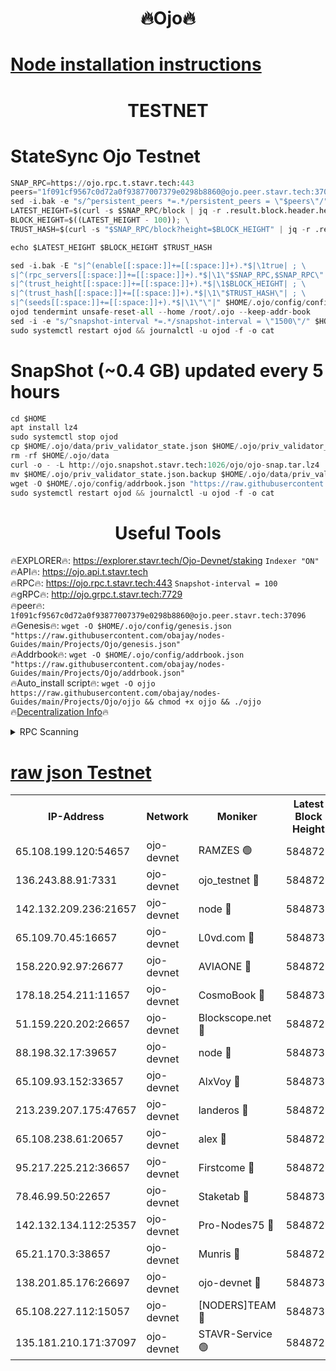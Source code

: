 <h1 align="center"> 🔥Ojo🔥</h1>

[Node installation instructions](https://github.com/obajay/nodes-Guides/tree/main/Projects/Ojo)
=

<h1 align="center"> TESTNET</h1>

# StateSync Ojo Testnet
```python
SNAP_RPC=https://ojo.rpc.t.stavr.tech:443
peers="1f091cf9567c0d72a0f93877007379e0298b8860@ojo.peer.stavr.tech:37096"
sed -i.bak -e "s/^persistent_peers *=.*/persistent_peers = \"$peers\"/" $HOME/.ojo/config/config.toml
LATEST_HEIGHT=$(curl -s $SNAP_RPC/block | jq -r .result.block.header.height); \
BLOCK_HEIGHT=$((LATEST_HEIGHT - 100)); \
TRUST_HASH=$(curl -s "$SNAP_RPC/block?height=$BLOCK_HEIGHT" | jq -r .result.block_id.hash)

echo $LATEST_HEIGHT $BLOCK_HEIGHT $TRUST_HASH

sed -i.bak -E "s|^(enable[[:space:]]+=[[:space:]]+).*$|\1true| ; \
s|^(rpc_servers[[:space:]]+=[[:space:]]+).*$|\1\"$SNAP_RPC,$SNAP_RPC\"| ; \
s|^(trust_height[[:space:]]+=[[:space:]]+).*$|\1$BLOCK_HEIGHT| ; \
s|^(trust_hash[[:space:]]+=[[:space:]]+).*$|\1\"$TRUST_HASH\"| ; \
s|^(seeds[[:space:]]+=[[:space:]]+).*$|\1\"\"|" $HOME/.ojo/config/config.toml
ojod tendermint unsafe-reset-all --home /root/.ojo --keep-addr-book
sed -i -e "s/^snapshot-interval *=.*/snapshot-interval = \"1500\"/" $HOME/.ojo/config/app.toml
sudo systemctl restart ojod && journalctl -u ojod -f -o cat
```
# SnapShot (~0.4 GB) updated every 5 hours
```python
cd $HOME
apt install lz4
sudo systemctl stop ojod
cp $HOME/.ojo/data/priv_validator_state.json $HOME/.ojo/priv_validator_state.json.backup
rm -rf $HOME/.ojo/data
curl -o - -L http://ojo.snapshot.stavr.tech:1026/ojo/ojo-snap.tar.lz4 | lz4 -c -d - | tar -x -C $HOME/.ojo --strip-components 2
mv $HOME/.ojo/priv_validator_state.json.backup $HOME/.ojo/data/priv_validator_state.json
wget -O $HOME/.ojo/config/addrbook.json "https://raw.githubusercontent.com/obajay/nodes-Guides/main/Projects/Ojo/addrbook.json"
sudo systemctl restart ojod && journalctl -u ojod -f -o cat
```
 <h1 align="center"> Useful Tools</h1>

🔥EXPLORER🔥:        https://explorer.stavr.tech/Ojo-Devnet/staking        `Indexer "ON"` \
🔥API🔥:                     https://ojo.api.t.stavr.tech \
🔥RPC🔥:                    https://ojo.rpc.t.stavr.tech:443              `Snapshot-interval = 100` \
🔥gRPC🔥:                  http://ojo.grpc.t.stavr.tech:7729 \
🔥peer🔥:                   `1f091cf9567c0d72a0f93877007379e0298b8860@ojo.peer.stavr.tech:37096` \
🔥Genesis🔥:    ```wget -O $HOME/.ojo/config/genesis.json "https://raw.githubusercontent.com/obajay/nodes-Guides/main/Projects/Ojo/genesis.json"``` \
🔥Addrbook🔥:    ```wget -O $HOME/.ojo/config/addrbook.json "https://raw.githubusercontent.com/obajay/nodes-Guides/main/Projects/Ojo/addrbook.json"``` \
🔥Auto_install script🔥: ```wget -O ojjo https://raw.githubusercontent.com/obajay/nodes-Guides/main/Projects/Ojo/ojjo && chmod +x ojjo && ./ojjo``` \
🔥[Decentralization Info](https://github.com/obajay/StateSync-snapshots/tree/main/Projects/Ojo/Decentralization)🔥



<details>
<summary>RPC Scanning</summary>

<h2 align="center"> We scan nodes in real time every 4 hours. And we provide the final result of RPC endpoints.
We cannot influence the operation of these nodes in any way. </h2>


```python
If Voting Power is higher than 0 --> then the Node is a validator of the network and may be subject to attack and be a potential threat to the chain.
```
```python
We marked such validators with a red symbol
```

</details>

[raw json Testnet](https://rpc-check.ojot.stavr.tech/ojot/rpc-ojot-result.json)
=


<table><tr><th>IP-Address</th><th>Network</th><th>Moniker</th><th>Latest Block Height</th><th>Earliest Block Height</th><th>Catching Up</th><th>Tx Index</th><th>Voting Power</th><th>Scan Time</th></tr><tr><td>65.108.199.120:54657</td><td>ojo-devnet</td><td>RAMZES 🟢</td><td>5848726</td><td>306156</td><td>False</td><td>on</td><td>0</td><td>2024-03-12T15:35:58.825526134UTC</td></tr><tr><td>136.243.88.91:7331</td><td>ojo-devnet</td><td>ojo_testnet 🔴</td><td>5848728</td><td>308845</td><td>False</td><td>on</td><td>1000</td><td>2024-03-12T15:36:06.397501027UTC</td></tr><tr><td>142.132.209.236:21657</td><td>ojo-devnet</td><td>node 🔴</td><td>5848730</td><td>350001</td><td>False</td><td>on</td><td>1999</td><td>2024-03-12T15:36:17.587926028UTC</td></tr><tr><td>65.109.70.45:16657</td><td>ojo-devnet</td><td>L0vd.com 🔴</td><td>5848731</td><td>695918</td><td>False</td><td>off</td><td>998</td><td>2024-03-12T15:36:25.030565802UTC</td></tr><tr><td>158.220.92.97:26677</td><td>ojo-devnet</td><td>AVIAONE 🔴</td><td>5848729</td><td>2754001</td><td>False</td><td>on</td><td>19926</td><td>2024-03-12T15:36:14.828151505UTC</td></tr><tr><td>178.18.254.211:11657</td><td>ojo-devnet</td><td>CosmoBook 🔴</td><td>5848730</td><td>4392001</td><td>False</td><td>off</td><td>1047</td><td>2024-03-12T15:36:19.895598578UTC</td></tr><tr><td>51.159.220.202:26657</td><td>ojo-devnet</td><td>Blockscope.net 🔴</td><td>5848726</td><td>4425001</td><td>False</td><td>on</td><td>2082</td><td>2024-03-12T15:35:58.227047179UTC</td></tr><tr><td>88.198.32.17:39657</td><td>ojo-devnet</td><td>node 🔴</td><td>5848730</td><td>4710001</td><td>False</td><td>on</td><td>105990</td><td>2024-03-12T15:36:20.097639416UTC</td></tr><tr><td>65.109.93.152:33657</td><td>ojo-devnet</td><td>AlxVoy 🔴</td><td>5848730</td><td>4943001</td><td>False</td><td>on</td><td>6350855</td><td>2024-03-12T15:36:17.370653156UTC</td></tr><tr><td>213.239.207.175:47657</td><td>ojo-devnet</td><td>landeros 🔴</td><td>5848729</td><td>4967924</td><td>False</td><td>off</td><td>11083</td><td>2024-03-12T15:36:15.030013658UTC</td></tr><tr><td>65.108.238.61:20657</td><td>ojo-devnet</td><td>alex 🔴</td><td>5848726</td><td>5131001</td><td>False</td><td>on</td><td>11359</td><td>2024-03-12T15:35:58.532391289UTC</td></tr><tr><td>95.217.225.212:36657</td><td>ojo-devnet</td><td>Firstcome 🔴</td><td>5848727</td><td>5251946</td><td>False</td><td>on</td><td>13566</td><td>2024-03-12T15:36:04.115994086UTC</td></tr><tr><td>78.46.99.50:22657</td><td>ojo-devnet</td><td>Staketab 🔴</td><td>5848731</td><td>5668501</td><td>False</td><td>on</td><td>1276</td><td>2024-03-12T15:36:25.255674760UTC</td></tr><tr><td>142.132.134.112:25357</td><td>ojo-devnet</td><td>Pro-Nodes75 🔴</td><td>5848727</td><td>5748727</td><td>False</td><td>on</td><td>24651</td><td>2024-03-12T15:36:01.447968966UTC</td></tr><tr><td>65.21.170.3:38657</td><td>ojo-devnet</td><td>Munris 🔴</td><td>5848727</td><td>5748727</td><td>False</td><td>off</td><td>20123</td><td>2024-03-12T15:36:03.797168200UTC</td></tr><tr><td>138.201.85.176:26697</td><td>ojo-devnet</td><td>ojo-devnet 🔴</td><td>5848731</td><td>5748731</td><td>False</td><td>on</td><td>1000024000</td><td>2024-03-12T15:36:24.709504246UTC</td></tr><tr><td>65.108.227.112:15057</td><td>ojo-devnet</td><td>[NODERS]TEAM 🔴</td><td>5848731</td><td>5758001</td><td>False</td><td>off</td><td>9999</td><td>2024-03-12T15:36:24.474160511UTC</td></tr><tr><td>135.181.210.171:37097</td><td>ojo-devnet</td><td>STAVR-Service 🟢</td><td>5848726</td><td>5847701</td><td>False</td><td>on</td><td>0</td><td>2024-03-12T15:35:59.134851144UTC</td></tr></table>
